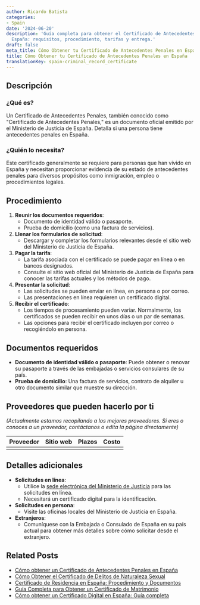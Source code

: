```yaml
---
author: Ricardo Batista
categories:
- Spain
date: '2024-06-20'
description: 'Guía completa para obtener el Certificado de Antecedentes Penales en
  España: requisitos, procedimiento, tarifas y entrega.'
draft: false
meta_title: Cómo Obtener tu Certificado de Antecedentes Penales en España
title: Cómo Obtener tu Certificado de Antecedentes Penales en España
translationKey: spain-criminal_record_certificate
---
```



## Descripción
### ¿Qué es?
Un Certificado de Antecedentes Penales, también conocido como "Certificado de Antecedentes Penales," es un documento oficial emitido por el Ministerio de Justicia de España. Detalla si una persona tiene antecedentes penales en España.

### ¿Quién lo necesita?
Este certificado generalmente se requiere para personas que han vivido en España y necesitan proporcionar evidencia de su estado de antecedentes penales para diversos propósitos como inmigración, empleo o procedimientos legales.

## Procedimiento
1. **Reunir los documentos requeridos**:
   - Documento de identidad válido o pasaporte.
   - Prueba de domicilio (como una factura de servicios).
2. **Llenar los formularios de solicitud**:
   - Descargar y completar los formularios relevantes desde el sitio web del Ministerio de Justicia de España.
3. **Pagar la tarifa**:
   - La tarifa asociada con el certificado se puede pagar en línea o en bancos designados.
   - Consulte el sitio web oficial del Ministerio de Justicia de España para conocer las tarifas actuales y los métodos de pago.
4. **Presentar la solicitud**:
   - Las solicitudes se pueden enviar en línea, en persona o por correo.
   - Las presentaciones en línea requieren un certificado digital.
5. **Recibir el certificado**:
   - Los tiempos de procesamiento pueden variar. Normalmente, los certificados se pueden recibir en unos días o un par de semanas.
   - Las opciones para recibir el certificado incluyen por correo o recogiéndolo en persona.

## Documentos requeridos
- **Documento de identidad válido o pasaporte**:
  Puede obtener o renovar su pasaporte a través de las embajadas o servicios consulares de su país.
- **Prueba de domicilio**:
  Una factura de servicios, contrato de alquiler u otro documento similar que muestre su dirección.

## Proveedores que pueden hacerlo por ti
_(Actualmente estamos recopilando a los mejores proveedores. Si eres o conoces a un proveedor, contáctanos o edita la página directamente)_

| Proveedor       | Sitio web       | Plazos          | Costo            |
| --------------- | --------------- | :-------------: | :-------------:  |
|                 |                 |                 |                  |

## Detalles adicionales
- **Solicitudes en línea**:
  - Utilice la [sede electrónica del Ministerio de Justicia](https://sede.mjusticia.gob.es) para las solicitudes en línea.
  - Necesitará un certificado digital para la identificación.
- **Solicitudes en persona**:
  - Visite las oficinas locales del Ministerio de Justicia en España.
- **Extranjeros**:
  - Comuníquese con la Embajada o Consulado de España en su país actual para obtener más detalles sobre cómo solicitar desde el extranjero.


## Related Posts

- [Cómo obtener un Certificado de Antecedentes Penales en España](https://tramitit.com/es/guides/spain/solicitud_de_certificado_de_antecedentes_penales/)
- [Cómo Obtener el Certificado de Delitos de Naturaleza Sexual](https://tramitit.com/es/guides/spain/certificado_de_delitos_de_naturaleza_sexual/)
- [Certificado de Residencia en España: Procedimiento y Documentos](https://tramitit.com/es/guides/spain/certificado_de_empadronamiento/)
- [Guía Completa para Obtener un Certificado de Matrimonio](https://tramitit.com/es/guides/spain/certificado_de_matrimonio/)
- [Cómo obtener un Certificado Digital en España: Guía completa](https://tramitit.com/es/guides/spain/solicitud_del_certificado_digital/)